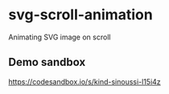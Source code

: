 # svg-scroll-animation
Animating SVG image on scroll

## Demo sandbox ##
https://codesandbox.io/s/kind-sinoussi-l15i4z
